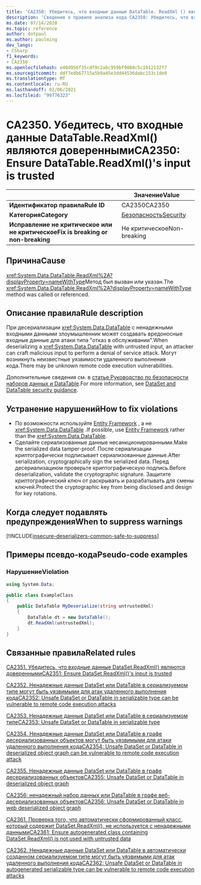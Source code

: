 ```yaml
---
title: 'CA2350: Убедитесь, что входные данные DataTable. ReadXml () являются доверенными (анализ кода)'
description: 'Сведения о правиле анализа кода CA2350: Убедитесь, что входные данные DataTable. ReadXml () являются доверенными'
ms.date: 07/14/2020
ms.topic: reference
author: dotpaul
ms.author: paulming
dev_langs:
- CSharp
f1_keywords:
- CA2350
ms.openlocfilehash: e40d956f35cdf9c2abc959bf9088c5c1912132f7
ms.sourcegitcommit: ddf7edb67715a5b9a45e3dd44536dabc153c1de0
ms.translationtype: MT
ms.contentlocale: ru-RU
ms.lasthandoff: 02/06/2021
ms.locfileid: "99776323"
---
```

# <a name="ca2350-ensure-datatablereadxmls-input-is-trusted"></a><span data-ttu-id="aa334-103">CA2350. Убедитесь, что входные данные DataTable.ReadXml() являются доверенными</span><span class="sxs-lookup"><span data-stu-id="aa334-103">CA2350: Ensure DataTable.ReadXml()'s input is trusted</span></span>

| | <span data-ttu-id="aa334-104">Значение</span><span class="sxs-lookup"><span data-stu-id="aa334-104">Value</span></span> |
|-|-|
| <span data-ttu-id="aa334-105">**Идентификатор правила**</span><span class="sxs-lookup"><span data-stu-id="aa334-105">**Rule ID**</span></span> |<span data-ttu-id="aa334-106">CA2350</span><span class="sxs-lookup"><span data-stu-id="aa334-106">CA2350</span></span>|
| <span data-ttu-id="aa334-107">**Категория**</span><span class="sxs-lookup"><span data-stu-id="aa334-107">**Category**</span></span> |[<span data-ttu-id="aa334-108">Безопасность</span><span class="sxs-lookup"><span data-stu-id="aa334-108">Security</span></span>](security-warnings.md)|
| <span data-ttu-id="aa334-109">**Исправление не критическое или не критическое**</span><span class="sxs-lookup"><span data-stu-id="aa334-109">**Fix is breaking or non-breaking**</span></span> |<span data-ttu-id="aa334-110">Не критическое</span><span class="sxs-lookup"><span data-stu-id="aa334-110">Non-breaking</span></span>|

## <a name="cause"></a><span data-ttu-id="aa334-111">Причина</span><span class="sxs-lookup"><span data-stu-id="aa334-111">Cause</span></span>

<span data-ttu-id="aa334-112"><xref:System.Data.DataTable.ReadXml%2A?displayProperty=nameWithType>Метод был вызван или указан.</span><span class="sxs-lookup"><span data-stu-id="aa334-112">The <xref:System.Data.DataTable.ReadXml%2A?displayProperty=nameWithType> method was called or referenced.</span></span>

## <a name="rule-description"></a><span data-ttu-id="aa334-113">Описание правила</span><span class="sxs-lookup"><span data-stu-id="aa334-113">Rule description</span></span>

<span data-ttu-id="aa334-114">При десериализации <xref:System.Data.DataTable> с ненадежными входными данными злоумышленник может создавать вредоносные входные данные для атаки типа "отказ в обслуживании".</span><span class="sxs-lookup"><span data-stu-id="aa334-114">When deserializing a <xref:System.Data.DataTable> with untrusted input, an attacker can craft malicious input to perform a denial of service attack.</span></span> <span data-ttu-id="aa334-115">Могут возникнуть неизвестные уязвимости удаленного выполнения кода.</span><span class="sxs-lookup"><span data-stu-id="aa334-115">There may be unknown remote code execution vulnerabilities.</span></span>

<span data-ttu-id="aa334-116">Дополнительные сведения см. в [статье Руководство по безопасности наборов данных и DataTable](../../../framework/data/adonet/dataset-datatable-dataview/security-guidance.md).</span><span class="sxs-lookup"><span data-stu-id="aa334-116">For more information, see [DataSet and DataTable security guidance](../../../framework/data/adonet/dataset-datatable-dataview/security-guidance.md).</span></span>

## <a name="how-to-fix-violations"></a><span data-ttu-id="aa334-117">Устранение нарушений</span><span class="sxs-lookup"><span data-stu-id="aa334-117">How to fix violations</span></span>

- <span data-ttu-id="aa334-118">По возможности используйте [Entity Framework](/ef/) , а не <xref:System.Data.DataTable> .</span><span class="sxs-lookup"><span data-stu-id="aa334-118">If possible, use [Entity Framework](/ef/) rather than the <xref:System.Data.DataTable>.</span></span>
- <span data-ttu-id="aa334-119">Сделайте сериализованные данные несанкционированными.</span><span class="sxs-lookup"><span data-stu-id="aa334-119">Make the serialized data tamper-proof.</span></span> <span data-ttu-id="aa334-120">После сериализации криптографически подписывает сериализованные данные.</span><span class="sxs-lookup"><span data-stu-id="aa334-120">After serialization, cryptographically sign the serialized data.</span></span> <span data-ttu-id="aa334-121">Перед десериализациюм проверьте криптографическую подпись.</span><span class="sxs-lookup"><span data-stu-id="aa334-121">Before deserialization, validate the cryptographic signature.</span></span> <span data-ttu-id="aa334-122">Защитите криптографический ключ от раскрывать и разрабатывать для смены ключей.</span><span class="sxs-lookup"><span data-stu-id="aa334-122">Protect the cryptographic key from being disclosed and design for key rotations.</span></span>

## <a name="when-to-suppress-warnings"></a><span data-ttu-id="aa334-123">Когда следует подавлять предупреждения</span><span class="sxs-lookup"><span data-stu-id="aa334-123">When to suppress warnings</span></span>

[!INCLUDE[insecure-deserializers-common-safe-to-suppress](~/includes/code-analysis/insecure-deserializers-common-safe-to-suppress.md)]

## <a name="pseudo-code-examples"></a><span data-ttu-id="aa334-124">Примеры псевдо-кода</span><span class="sxs-lookup"><span data-stu-id="aa334-124">Pseudo-code examples</span></span>

### <a name="violation"></a><span data-ttu-id="aa334-125">Нарушение</span><span class="sxs-lookup"><span data-stu-id="aa334-125">Violation</span></span>

```csharp
using System.Data;

public class ExampleClass
{
    public DataTable MyDeserialize(string untrustedXml)
    {
        DataTable dt = new DataTable();
        dt.ReadXml(untrustedXml);
    }
}
```

## <a name="related-rules"></a><span data-ttu-id="aa334-126">Связанные правила</span><span class="sxs-lookup"><span data-stu-id="aa334-126">Related rules</span></span>

[<span data-ttu-id="aa334-127">CA2351. Убедитесь, что входные данные DataSet.ReadXml() являются доверенными</span><span class="sxs-lookup"><span data-stu-id="aa334-127">CA2351: Ensure DataSet.ReadXml()'s input is trusted</span></span>](ca2351.md)

[<span data-ttu-id="aa334-128">CA2352. Ненадежные данные DataSet или DataTable в сериализуемом типе могут быть уязвимыми для атак удаленного выполнения кода</span><span class="sxs-lookup"><span data-stu-id="aa334-128">CA2352: Unsafe DataSet or DataTable in serializable type can be vulnerable to remote code execution attacks</span></span>](ca2352.md)

[<span data-ttu-id="aa334-129">CA2353. Ненадежные данные DataSet или DataTable в сериализуемом типе</span><span class="sxs-lookup"><span data-stu-id="aa334-129">CA2353: Unsafe DataSet or DataTable in serializable type</span></span>](ca2353.md)

[<span data-ttu-id="aa334-130">CA2354. Ненадежные данные DataSet или DataTable в графе десериализованных объектов могут быть уязвимыми для атаки удаленного выполнения кода</span><span class="sxs-lookup"><span data-stu-id="aa334-130">CA2354: Unsafe DataSet or DataTable in deserialized object graph can be vulnerable to remote code execution attack</span></span>](ca2354.md)

[<span data-ttu-id="aa334-131">CA2355. Ненадежные данные DataSet или DataTable в графе десериализованных объектов</span><span class="sxs-lookup"><span data-stu-id="aa334-131">CA2355: Unsafe DataSet or DataTable in deserialized object graph</span></span>](ca2355.md)

[<span data-ttu-id="aa334-132">CA2356: ненадежный набор данных или DataTable в графе веб-десериализованных объектов</span><span class="sxs-lookup"><span data-stu-id="aa334-132">CA2356: Unsafe DataSet or DataTable in web deserialized object graph</span></span>](ca2356.md)

[<span data-ttu-id="aa334-133">CA2361. Проверка того, что автоматически сформированный класс, который содержит DataSet.ReadXml(), не используется с ненадежными данными</span><span class="sxs-lookup"><span data-stu-id="aa334-133">CA2361: Ensure autogenerated class containing DataSet.ReadXml() is not used with untrusted data</span></span>](ca2361.md)

[<span data-ttu-id="aa334-134">CA2362. Ненадежные данные DataSet или DataTable в автоматически созданном сериализуемом типе могут быть уязвимыми для атак удаленного выполнения кода</span><span class="sxs-lookup"><span data-stu-id="aa334-134">CA2362: Unsafe DataSet or DataTable in autogenerated serializable type can be vulnerable to remote code execution attacks</span></span>](ca2362.md)
